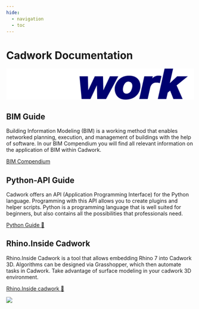 ```yaml
---
hide:
  - navigation
  - toc
---
```



# Cadwork Documentation

![Referenced SVG](img/logo-cadwork-animated.svg "")

<!-- <br>
<br>
![Referenced SVG](img/logo-cadwork-animated.svg "")
<br>
<br>

<div class="BIM Kompendium" markdown> -->

## BIM Guide

Building Information Modeling (BIM) is a working method that enables networked planning, execution, and management of buildings with the help of software. In our BIM Compendium you will find all relevant information on the application of BIM within Cadwork.

[BIM Compendium](https://docs.cadwork.com/projects/cwbim/en/latest/en/)<!-- {.button-63} -->

## Python-API Guide

Cadwork offers an API (Application Programming Interface) for the Python language. Programming with this API allows you to create plugins and helper scripts. Python is a programming language that is well suited for beginners, but also contains all the possibilities that professionals need.

[Python Guide :snake:](https://docs.cadwork.com/projects/cwapi3dpython)<!-- {.button-63} -->

## Rhino.Inside Cadwork

Rhino.Inside Cadwork is a tool that allows embedding Rhino 7 into Cadwork 3D. Algorithms can be designed via Grasshopper, which then automate tasks in Cadwork. Take advantage of surface modeling in your cadwork 3D environment.

[Rhino.Inside cadwork :rhinoceros:](https://docs.cadwork.com/projects/cwrhino/en/latest/en/)<!-- {.button-63} -->


<noscript>
    <img src="https://analytics.cadwork.ca/ingress/e6b1702b-6224-4e93-94b7-9e4c2cd7ae06/pixel.gif">
</noscript>
<script defer src="https://analytics.cadwork.ca/ingress/e6b1702b-6224-4e93-94b7-9e4c2cd7ae06/script.js"></script>
